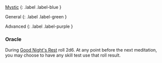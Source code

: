 
[Mystic](Game/Mystic)
{: .label .label-blue }

General
{: .label .label-green }

Advanced
{: .label .label-purple }
### Oracle

During [Good Night's Rest](Activities#Good%20Night's%20Rest) roll 2d6. At any point before the next meditation, you may choose to have any skill test use that roll result.